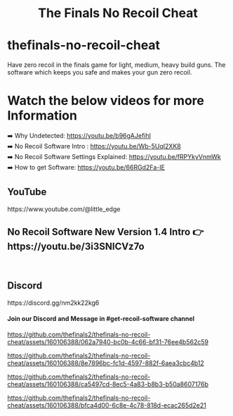 

<h1 align="center">
  <br>
  The Finals No Recoil Cheat
</h1>


# thefinals-no-recoil-cheat
Have zero recoil in the finals game for light, medium, heavy build guns. The software which keeps you safe and makes your gun zero recoil.


# Watch the below videos for more Information
➡️ Why Undetected: https://youtu.be/b96gAJefihI<br>
➡️ No Recoil Software Intro : https://youtu.be/Wb-5UqI2XK8<br>
➡️ No Recoil Software Settings Explained: https://youtu.be/fRPYkyVnmWk<br>
➡️ How to get Software: https://youtu.be/66RGd2Fa-IE<br>

<h2>YouTube</h2>
https://www.youtube.com/@little_edge
<br>
<h2>No Recoil Software New Version 1.4 Intro  👉 https://youtu.be/3i3SNICVz7o </h2>
<br>
<h2>Discord</h2>
https://discord.gg/nm2kk22kg6
<h4>Join our Discord and Message in #get-recoil-software channel</h4>




https://github.com/thefinals2/thefinals-no-recoil-cheat/assets/160106388/062a7940-bc0b-4c66-bf31-76ee4b562c59


https://github.com/thefinals2/thefinals-no-recoil-cheat/assets/160106388/8e7896bc-fc1d-4597-882f-6aea3cbc4b12


https://github.com/thefinals2/thefinals-no-recoil-cheat/assets/160106388/ca5497cd-8ec5-4a83-b8b3-b50a8607176b


https://github.com/thefinals2/thefinals-no-recoil-cheat/assets/160106388/bfca4d00-6c8e-4c78-818d-ecac265d2e21





